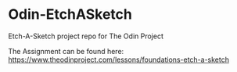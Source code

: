 # Odin-EtchASketch
Etch-A-Sketch project repo for The Odin Project


The Assignment can be found here:<br>
https://www.theodinproject.com/lessons/foundations-etch-a-sketch

<br>
<br>

